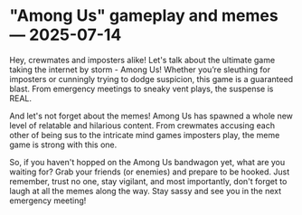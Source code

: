 # "Among Us" gameplay and memes — 2025-07-14

Hey, crewmates and imposters alike! Let's talk about the ultimate game taking the internet by storm - Among Us! Whether you’re sleuthing for imposters or cunningly trying to dodge suspicion, this game is a guaranteed blast. From emergency meetings to sneaky vent plays, the suspense is REAL.

And let's not forget about the memes! Among Us has spawned a whole new level of relatable and hilarious content. From crewmates accusing each other of being sus to the intricate mind games imposters play, the meme game is strong with this one.

So, if you haven't hopped on the Among Us bandwagon yet, what are you waiting for? Grab your friends (or enemies) and prepare to be hooked. Just remember, trust no one, stay vigilant, and most importantly, don't forget to laugh at all the memes along the way. Stay sassy and see you in the next emergency meeting!